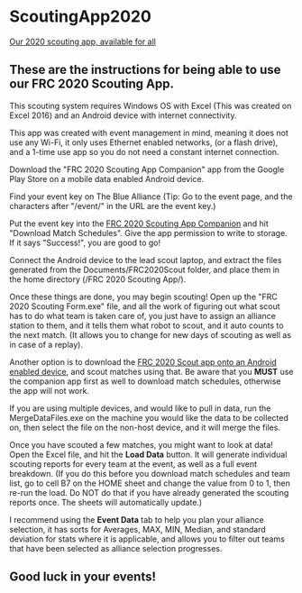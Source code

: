 # ScoutingApp2020
[Our 2020 scouting app, available for all](https://github.com/frc3175/ScoutingApp2020/releases)

## These are the instructions for being able to use our FRC 2020 Scouting App.

This scouting system requires Windows OS with Excel (This was created on Excel 2016) and an Android device with internet connectivity.

This app was created with event management in mind, meaning it does not use any Wi-Fi, it only uses Ethernet enabled networks,
(or a flash drive), and a 1-time use app so you do not need a constant internet connection.

Download the "FRC 2020 Scouting App Companion" app from the Google Play Store on a mobile data enabled Android device.

Find your event key on The Blue Alliance (Tip: Go to the event page, and the characters after "/event/" in the URL are the event key.)

Put the event key into the [FRC 2020 Scouting App Companion](https://play.google.com/store/apps/details?id=com.frc3175.frc2020scoutcompanionapp) and hit "Download Match Schedules". Give the app permission to write to storage. If it says "Success!", you are good to go!

Connect the Android device to the lead scout laptop, and extract the files generated from the Documents/FRC2020Scout folder, and 
place them in the home directory (/FRC 2020 Scouting App/).

Once these things are done, you may begin scouting! Open up the "FRC 2020 Scouting Form.exe" file, and all the work of figuring out what
scout has to do what team is taken care of, you just have to assign an alliance station to them, and it tells them what robot to scout, and it auto counts to the next match. (It allows you to change for new days of scouting as well as in case of a replay).

Another option is to download the [FRC 2020 Scout app onto an Android enabled device](https://play.google.com/store/apps/details?id=com.frc3175.frc2020scout), and scout matches using that. Be aware that you <b>MUST</b> use the companion app first as well to download match schedules, otherwise the app will not work.

If you are using multiple devices, and would like to pull in data, run the MergeDataFiles.exe on the machine you would like the data to  be collected on, then select the file on the non-host device, and it will merge the files.

Once you have scouted a few matches, you might want to look at data! Open the Excel file, and hit the <b>Load Data</b> button. It will generate individual scouting reports for every team at the event, as well as a full event breakdown. (If you do this before you download match schedules and team list, go to cell B7 on the HOME sheet and change the value from 0 to 1, then re-run the load. Do NOT do that if you have already generated the scouting reports once. The sheets will automatically update.)

I recommend using the <b>Event Data</b> tab to help you plan your alliance selection, it has sorts for Averages, MAX, MIN, Median, and 
standard deviation for stats where it is applicable, and allows you to filter out teams that have been selected as alliance selection 
progresses.

## Good luck in your events!
